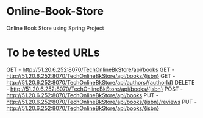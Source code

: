 # Online-Book-Store
Online Book Store using Spring Project

# To be tested URLs

 GET -   	http://51.20.6.252:8070/TechOnlineBkStore/api/books
 GET -   	http://51.20.6.252:8070/TechOnlineBkStore/api/books/{isbn}
 GET -	 	http://51.20.6.252:8070/TechOnlineBkStore/api/authors/{authorId}
 DELETE  -  http://51.20.6.252:8070/TechOnlineBkStore/api/books/{isbn}
 POST -		http://51.20.6.252:8070/TechOnlineBkStore/api/books
 PUT -		http://51.20.6.252:8070/TechOnlineBkStore/api/books/{isbn}/reviews
 PUT  -		http://51.20.6.252:8070/TechOnlineBkStore/api/books/{isbn}